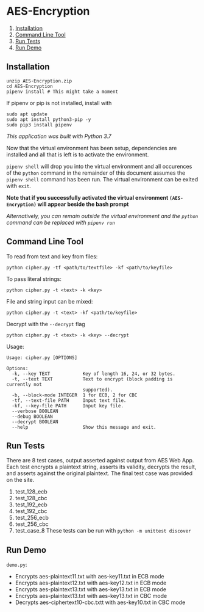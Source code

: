 # AES-Encryption
1. [ Installation ](#install)
2. [ Command Line Tool ](#cmdline)
3. [ Run Tests ](#tests)
4. [ Run Demo ](#demo)

<a name="install"></a>
## Installation
```
unzip AES-Encryption.zip
cd AES-Encryption
pipenv install # This might take a moment
```
If pipenv or pip is not installed, install with
```
sudo apt update
sudo apt install python3-pip -y
sudo pip3 install pipenv
```
*This application was built with Python 3.7*

Now that the virtual environment has been setup, dependencies are installed and all that is left is to activate the environment.

```pipenv shell``` will drop you into the virtual environment and all occurences of the ```python``` command in the remainder of this document assumes the ```pipenv shell``` command has been run. The virtual environment can be exited with ```exit```.

**Note that if you successfully activated the virtual environment ```(AES-Encryption)``` will appear beside the bash prompt**

*Alternatively, you can remain outside the virtual environment and the ```python``` command can be replaced with ```pipenv run```*

<a name="cmdline"></a>
## Command Line Tool
To read from text and key from files:
```
python cipher.py -tf <path/to/textfile> -kf <path/to/keyfile>
```

To pass literal strings:
```
python cipher.py -t <text> -k <key>
```
File and string input can be mixed:
```
python cipher.py -t <text> -kf <path/to/keyfile>
```
Decrypt with the ```--decrypt``` flag
```
python cipher.py -t <text> -k <key> --decrypt
```
Usage:
```
Usage: cipher.py [OPTIONS]

Options:
  -k, --key TEXT            Key of length 16, 24, or 32 bytes.
  -t, --text TEXT           Text to encrypt (block padding is currently not
                            supported).
  -b, --block-mode INTEGER  1 for ECB, 2 for CBC
  -tf, --text-file PATH     Input text file.
  -kf, --key-file PATH      Input key file.
  --verbose BOOLEAN
  --debug BOOLEAN
  --decrypt BOOLEAN
  --help                    Show this message and exit.
```
<a name="tests"></a>
## Run Tests
There are 8 test cases, output asserted against output from AES Web App. Each test encrypts a plaintext string, asserts its validity, decrypts the result, and asserts against the original plaintext. The final test case was provided on the site.
1. test_128_ecb
2. test_128_cbc
3. test_192_ecb
4. test_192_cbc
5. test_256_ecb
6. test_256_cbc
7. test_case_8
These tests can be run with ```python -m unittest discover```

<a name="demo"></a>
## Run Demo
```demo.py```:
- Encrypts aes-plaintext11.txt with aes-key11.txt in ECB mode
- Encrypts aes-plaintext12.txt with aes-key12.txt in ECB mode
- Encrypts aes-plaintext13.txt with aes-key13.txt in ECB mode
- Encrypts aes-plaintext13.txt with aes-key13.txt in CBC mode
- Decrypts aes-ciphertext10-cbc.txtt with aes-key10.txt in CBC mode
